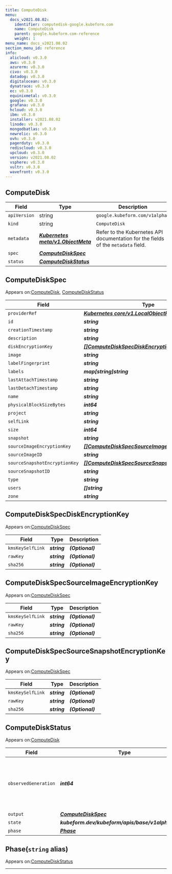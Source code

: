 ```yaml
---
title: ComputeDisk
menu:
  docs_v2021.08.02:
    identifier: computedisk-google.kubeform.com
    name: ComputeDisk
    parent: google.kubeform.com-reference
    weight: 1
menu_name: docs_v2021.08.02
section_menu_id: reference
info:
  alicloud: v0.3.0
  aws: v0.3.0
  azurerm: v0.3.0
  civo: v0.3.0
  datadog: v0.3.0
  digitalocean: v0.3.0
  dynatrace: v0.3.0
  ec: v0.3.0
  equinixmetal: v0.3.0
  google: v0.3.0
  grafana: v0.3.0
  hcloud: v0.3.0
  ibm: v0.3.0
  installer: v2021.08.02
  linode: v0.3.0
  mongodbatlas: v0.3.0
  newrelic: v0.3.0
  ovh: v0.3.0
  pagerduty: v0.3.0
  rediscloud: v0.3.0
  upcloud: v0.3.0
  version: v2021.08.02
  vsphere: v0.3.0
  vultr: v0.3.0
  wavefront: v0.3.0
---
```


## ComputeDisk
| Field | Type | Description |
| ------ | ----- | ----------- |
| `apiVersion` | string | `google.kubeform.com/v1alpha1` |
|    `kind` | string | `ComputeDisk` |
| `metadata` | ***[Kubernetes meta/v1.ObjectMeta](https://v1-18.docs.kubernetes.io/docs/reference/generated/kubernetes-api/v1.18/#objectmeta-v1-meta)***|Refer to the Kubernetes API documentation for the fields of the `metadata` field.|
| `spec` | ***[ComputeDiskSpec](#computediskspec)***||
| `status` | ***[ComputeDiskStatus](#computediskstatus)***||
## ComputeDiskSpec

Appears on:[ComputeDisk](#computedisk), [ComputeDiskStatus](#computediskstatus)

| Field | Type | Description |
| ------ | ----- | ----------- |
| `providerRef` | ***[Kubernetes core/v1.LocalObjectReference](https://v1-18.docs.kubernetes.io/docs/reference/generated/kubernetes-api/v1.18/#localobjectreference-v1-core)***||
| `id` | ***string***||
| `creationTimestamp` | ***string***| ***(Optional)*** |
| `description` | ***string***| ***(Optional)*** |
| `diskEncryptionKey` | ***[[]ComputeDiskSpecDiskEncryptionKey](#computediskspecdiskencryptionkey)***| ***(Optional)*** |
| `image` | ***string***| ***(Optional)*** |
| `labelFingerprint` | ***string***| ***(Optional)*** |
| `labels` | ***map[string]string***| ***(Optional)*** |
| `lastAttachTimestamp` | ***string***| ***(Optional)*** |
| `lastDetachTimestamp` | ***string***| ***(Optional)*** |
| `name` | ***string***||
| `physicalBlockSizeBytes` | ***int64***| ***(Optional)*** |
| `project` | ***string***| ***(Optional)*** |
| `selfLink` | ***string***| ***(Optional)*** |
| `size` | ***int64***| ***(Optional)*** |
| `snapshot` | ***string***| ***(Optional)*** |
| `sourceImageEncryptionKey` | ***[[]ComputeDiskSpecSourceImageEncryptionKey](#computediskspecsourceimageencryptionkey)***| ***(Optional)*** |
| `sourceImageID` | ***string***| ***(Optional)*** |
| `sourceSnapshotEncryptionKey` | ***[[]ComputeDiskSpecSourceSnapshotEncryptionKey](#computediskspecsourcesnapshotencryptionkey)***| ***(Optional)*** |
| `sourceSnapshotID` | ***string***| ***(Optional)*** |
| `type` | ***string***| ***(Optional)*** |
| `users` | ***[]string***| ***(Optional)*** |
| `zone` | ***string***| ***(Optional)*** |
## ComputeDiskSpecDiskEncryptionKey

Appears on:[ComputeDiskSpec](#computediskspec)

| Field | Type | Description |
| ------ | ----- | ----------- |
| `kmsKeySelfLink` | ***string***| ***(Optional)*** |
| `rawKey` | ***string***| ***(Optional)*** |
| `sha256` | ***string***| ***(Optional)*** |
## ComputeDiskSpecSourceImageEncryptionKey

Appears on:[ComputeDiskSpec](#computediskspec)

| Field | Type | Description |
| ------ | ----- | ----------- |
| `kmsKeySelfLink` | ***string***| ***(Optional)*** |
| `rawKey` | ***string***| ***(Optional)*** |
| `sha256` | ***string***| ***(Optional)*** |
## ComputeDiskSpecSourceSnapshotEncryptionKey

Appears on:[ComputeDiskSpec](#computediskspec)

| Field | Type | Description |
| ------ | ----- | ----------- |
| `kmsKeySelfLink` | ***string***| ***(Optional)*** |
| `rawKey` | ***string***| ***(Optional)*** |
| `sha256` | ***string***| ***(Optional)*** |
## ComputeDiskStatus

Appears on:[ComputeDisk](#computedisk)

| Field | Type | Description |
| ------ | ----- | ----------- |
| `observedGeneration` | ***int64***| ***(Optional)*** Resource generation, which is updated on mutation by the API Server.|
| `output` | ***[ComputeDiskSpec](#computediskspec)***| ***(Optional)*** |
| `state` | ***kubeform.dev/kubeform/apis/base/v1alpha1.State***| ***(Optional)*** |
| `phase` | ***[Phase](#phase)***| ***(Optional)*** |
## Phase(`string` alias)

Appears on:[ComputeDiskStatus](#computediskstatus)

---

